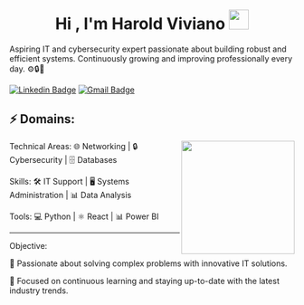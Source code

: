 <h1 align="center"><b>Hi , I'm Harold Viviano </b><img src="https://media.giphy.com/media/hvRJCLFzcasrR4ia7z/giphy.gif" width="35"></h1>

Aspiring IT and cybersecurity expert passionate about building robust and efficient systems. Continuously growing and improving professionally every day. ⚙️🔒💪


[![Linkedin Badge](https://img.shields.io/badge/-HaroldViviano-blue?style=flat-square&logo=Linkedin&logoColor=white&link=https://www.linkedin.com/in/haroldvp/)](https://www.linkedin.com/in/haroldvp/)
[![Gmail Badge](https://img.shields.io/badge/-contactoharoldviviano@gmail.com-d14836?style=flat-square&logo=Gmail&logoColor=white&link=mailto:contactoharoldviviano@gmail.com)](mailto:contactoharoldviviano@gmail.com)

## ⚡ Domains:
<img align='right' src='https://media.giphy.com/media/bcKmIWkUMCjVm/giphy.gif' width='200"'>

Technical Areas:
🌐 Networking | 🔒 Cybersecurity | 🗄️ Databases 

Skills:
🛠️ IT Support | 🖥️ Systems Administration | 📊 Data Analysis

Tools:
💻 Python | ⚛️ React | 📊 Power BI

----- 
Objective:

🎯 Passionate about solving complex problems with innovative IT solutions.

🚀 Focused on continuous learning and staying up-to-date with the latest industry trends.

